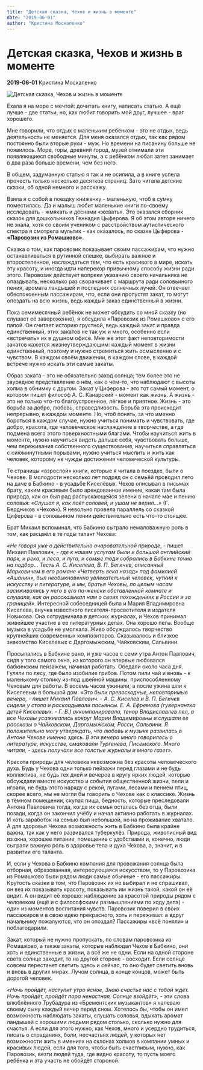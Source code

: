 ```yaml
---
title: "Детская сказка, Чехов и жизнь в моменте"
date: "2019-06-01"
author: "Кристина Москаленко"
---
```


# Детская сказка, Чехов и жизнь в моменте

**2019-06-01** Кристина Москаленко

![Детская сказка, Чехов и жизнь в моменте](https://i2.wp.com/www.leport.com.ua/wp-content/uploads/2019/05/IMG_1543.jpg?resize=1090%2C613)

Ехала я на море с мечтой: дочитать книгу, написать статью. А ещё лучше - две статьи, но, как любит говорить мой друг, лучшее - враг хорошего.

Мне говорили, что отдых с маленьким ребёнком - это не отдых, ведь деятельность не меняется. Для меня оказался отдых, так как рядом постоянно были вторые руки - муж. Но времени на писанину больше не появилось. Море, горы, древний город, музей отнимали эти появляющиеся свободные минуты, а с ребёнком любая затея занимает в два раза больше времени, чем без него.

В общем, задуманную статью я так и не осилила, а в книге успела прочесть только несколько десятков страниц. Зато читала детские сказки, об одной немного и расскажу.

Взяла я с собой в поездку книжечку - маленькую, чтоб в сумку поместилась. Да и малыш любит маленькие книги по-своему исследовать - жмякать и дёснами «жевать». Это оказался сборник сказок для дошкольников Геннадия Цыферова. Я об этом авторе ничего не знала, хотя со своим учеником с расстройством аутистического спектра я смотрела мультик - как оказалось, по сказке Цыферова - **«Паровозик из Ромашково»**.

Сказка о том, как паровозик показывает своим пассажирам, что нужно останавливаться в рутинной спешке, выбирать важное и второстепенное, наслаждаться тем, что есть красивого в мире, искать эту красоту, и иногда идти наперекор привычному способу жизни ради этого. Паровозик действует вопреки указанию своего начальника не опаздывать, несколько раз сворачивает с маршрута ради соловьиного пения, аромата ландышей и последних солнечных лучей. Он отвечает обеспокоенным пассажирам, что, если они пропустят закат, то могут опоздать на всю жизнь, ведь каждый заказ единственный в жизни.

Пока семимесячный ребёнок не может обсудить со мной сказку (но слушает её завороженно), я обсудила «Паровозик из Ромашково» с его папой. Он считает историю грустной, ведь каждый закат и правда единственный, этих закатов не так уж и много, особенно если «встречать» их в душном офисе. Мне же этот факт неповторимости закатов кажется жизнеутверждающим: каждый момент в жизни единственный, поэтому и нужно стремиться жить осмысленно и с чувством. В каждом своём движении, в каждом слове, в каждой встрече нужно искать эти самые закаты.

Образ заката - это не обязательно заход солнца; тем более это не заурядное представление о нём, как о чём-то, что наблюдают с высоты холма в обнимку с другом. Закат у Циферова - это тот самый момент, о котором пишет философ А. С. Канарский - момент как жизнь. А жизнь - это не только что-то благоустроенное, лёгкое и приятное. Жизнь - это борьба за добро, любовь, справедливость. Борьба эта происходит непрерывно, в каждом моменте. Но, чтоб понять, за что именно бороться в каждом случае, нужно учиться понимать и чувствовать, где добро, красота, где человеческое наслаждение в творчестве, а где подмена всего этого поверхностными благами. Чтобы научиться жить в моменте, нужно научиться видеть дальше себя, чувствовать больше, чем переживания собственного существования, научиться справляться с сиюминутными порывами, нужно учиться мыслить и жить как человек, которому не чужды достижения человеческой культуры.

Те страницы «взрослой» книги, которые я читала в поездке, были о Чехове. В молодости несколько лет подряд он с семьёй проводил лето на даче в Бабкино - в усадьбе Киселёвых. Чехов описывал в письмах брату, каким красивым было арендованное имение, какая там была природа, как он был рад распускающейся зелени в начале мае и пению соловья: «*Слушал я, как поёт соловей, и ушам не верил...»* (Г. Бердников «Чехов»). Я невольно провела параллель со сказкой Циферова - в соловьином пении действительно есть что-то стоящее.

Брат Михаил вспоминал, что Бабкино сыграло немаловажную роль в том, как расцвёл в те годы талант Чехова:

*«Не говоря уже о действительно очаровательной природе*, - пишет Михаил Павлович, - *где к нашим услугам были и большой английский парк, и река, и леса, и луга, и самые люди собрались в Бабкине точно на подбор... Тесть А. С. Киселева, В. П. Бегичев, описанный Марковичем в его романе «Четверть века назад» под фамилией «Ашанин», был необыкновенно увлекательный человек, чуткий к искусству и литературе, и мы, братья Чеховы, по целым часам засиживались у него в его по-женски обставленной комнате и слушали, как он рассказывал нам о своих похождениях в России и за границей»*. Интересной собеседницей была и Мария Владимировна Киселева, внучка известного писателя-просветителя и издателя Новикова. Она сотрудничала в детских журналах, и Чехов принимал живейшее участие в ее литературных делах. Она хорошо пела. Вообще музыка в усадьбе не умолкала. Живо обсуждалось творчество крупнейших современных композиторов. Сказывалось и близкое знакомство Киселевых с Даргомыжским, Чайковским, Сальвини.

Просыпались в Бабкине рано, и уже часов с семи утра Антон Павлович, сидя у того самого окна, из которого он впервые любовался бабкинским пейзажем, начинал работать. Обедали около часа дня. Гуляли по лесу, где было изобилие грибов. Потом пили чай и вновь - к маленькому столику из-под швейной машины, приспособленному Чеховым для работы. В восемь часов ужинали, а после ужина шли к Киселевым в большой дом. *«Это были превосходные, неповторимые вечера, - пишет Михаил Павлович. - А. С. Киселев и В. П. Бегичев сидели у стола и раскладывали пасьянсы. Е. А. Ефремова (гувернантка детей Киселевых. - Г. В.) аккомпанировала, тенор Владиславлев пел, а все Чеховы усаживались вокруг Марии Владимировны и слушали ее рассказы о Чайковском, Даргомыжском, Росси, Сальвини. Я положительно могу утверждать, что любовь к музыке развилась в Антоне Чехове именно здесь. В эти вечера много говорилось о литературе, искусстве, смаковали Тургенева, Писемского. Много читали, - здесь получали все толстые журналы и много газет»*.

Красота природы для человека невозможна без красоты человеческого духа. Будь у Чехова одни только пейзажи перед глазами и не будь коллектива, не будь тех дней и вечеров в кругу ярких людей, которые обсуждали вместе искусство и события общественной жизни, пели и играли, не будь этого наряду с рекой, лугами, лесами и пением птиц, скорее всего, мы не могли бы говорить о Чехове как о классике. Жизнь в тёмном помещении, скупая пища, бедность, которые преследовали Антона Павловича тогда, когда их семья осталась без отца, были позади, когда он закончил учёбу и начал активно работать в журналах. И хоть заработок на семью был небольшой, но на проживание хватало. А для здоровья Чехова возможность жить в Бабкино была крайне важна, так как у него развивался туберкулёз. Природа, живописный вид из окна, хорошее питание, помещение с удобствами и, конечно, люди сыграли важную роль в здоровье тела и духа Чехова, а, значит, и в развитии его таланта.

И, если у Чехова в Бабкино компания для провожания солнца была отборная, образованная, интересующаяся искусством, то у Паровозика из Ромашково были рядом люди самые обычные - его пассажиры. Крутость сказки в том, что Паровозик их не выбирал и не спрашивал, он вез их показывать красоту, показывать им жизнь такой, какой он её видит. А он видит её хорошо: наблюдение за красотой природы рядом с человеком (ещё и с философскими размышлениями по ходу дела) - один из моментов воспитания чувств. Паровозик поверил в своих пассажиров и в свою идею прекрасного, хоть и переживал: а вдруг начальнику пожалуются, что он опоздал? Пассажиры «всё поняли» и поблагодарили.

Закат, который не нужно пропускать, по словам паровозика из Ромашково, а также закаты, которые наблюдал Чехов в Бабкино, они хоть и единственные в жизни, а всё же не одни. Если на одной стороне света солнце заходит, то на другой стороне - восходит. Если солнце совсем перестанет светить здесь и сейчас, то оно будет светить вновь и вновь в других мирах. Лучом солнца, в конце концов, может быть дорогой человек.

*«Ночь пройдёт, наступит утро ясное, Знаю счастье нас с тобой ждёт. Ночь пройдёт, пройдёт пора ненастная, Солнце взойдёт»*, - эти слова влюблённого Трубадура из «Брементских музыкантов» я напеваю своему сыну каждый вечер перед сном. Хотелось бы, чтобы он имел возможность наблюдать закаты, слушать соловья, вдыхать аромат ландышей с хорошими людьми рядом столько, сколько нужно для счастья. А если для этого нужно, как Чехов, много и усердно трудиться, писать о страданиях, боли, несчастьях людей, у которых нет возможности жить в имениях на склонах холмов в компании умных и красивых людей, если для того, чтобы быть счастливым, нужно, как Паровозик, везти людей туда, где видно красоту, то пусть моего ребёнка и эта участь не обойдёт стороной.
